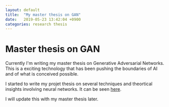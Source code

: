 ```yaml
---
layout: default
title:  "My master thesis on GAN"
date:   2019-05-23 13:42:04 +0900
categories: research thesis
---
```


# Master thesis on GAN

Currently I'm writing my master thesis on Generative Adversarial Networks. This is a exciting technology that has been pushing the boundaries of AI and of what is conceived possible.

I started to write my projet thesis on several techniques and theortical insights involving neural networks. It can be seen [here](/files/ProsjektoppgaveH18.pdf).

I will update this with my master thesis later.
